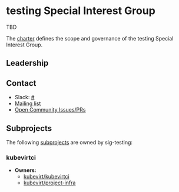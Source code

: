 <!---
This is an autogenerated file!

Please do not edit this file directly, but instead make changes to the
sigs.yaml file in the project root.

To understand how this file is generated, see https://github.com/kubevirt/community/tools/sigs/generator/README.md
--->
# testing Special Interest Group

TBD

The [charter](charter.md) defines the scope and governance of the testing Special Interest Group.



## Leadership

## Contact
- Slack: [#](https://kubevirt.slack.com/messages/)
- [Mailing list]()
- [Open Community Issues/PRs](https://github.com/kubevirt/community/labels/sig%2Ftesting)

## Subprojects

The following [subprojects][subproject-definition] are owned by sig-testing:
### kubevirtci
- **Owners:**
  - [kubevirt/kubevirtci](https://github.com/kubevirt/kubevirtci/blob/main/OWNERS)
  - [kubevirt/project-infra](https://github.com/kubevirt/project-infra/blob/main/OWNERS)

[subproject-definition]: https://github.com/kubevirt/community/blob/main/sig-governance.md#subprojects
[working-group-definition]: https://github.com/kubevirt/community/blob/main/siggovernance.md#working-groups
<!-- BEGIN CUSTOM CONTENT -->

<!-- END CUSTOM CONTENT -->
